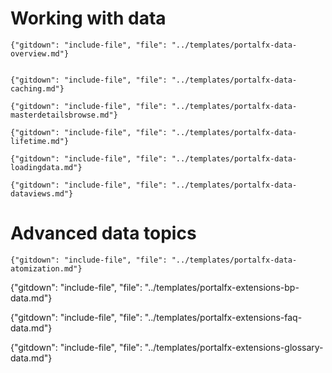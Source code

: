 
# Working with data

<!-- required Overview document.  -->
    {"gitdown": "include-file", "file": "../templates/portalfx-data-overview.md"}


    {"gitdown": "include-file", "file": "../templates/portalfx-data-caching.md"}

    {"gitdown": "include-file", "file": "../templates/portalfx-data-masterdetailsbrowse.md"}

    {"gitdown": "include-file", "file": "../templates/portalfx-data-lifetime.md"}

    {"gitdown": "include-file", "file": "../templates/portalfx-data-loadingdata.md"}

    {"gitdown": "include-file", "file": "../templates/portalfx-data-dataviews.md"}
<!--
    gitdown": "include-file", "file": "../templates/portalfx-data-projections.md"}
  
    gitdown": "include-file", "file": "../templates/portalfx-data-refreshingdata.md"}


    gitdown": "include-file", "file": "../templates/portalfx-data-virtualizedgriddata.md"}

    gitdown": "include-file", "file": "../templates/portalfx-data-typemetadata.md"}
-->
# Advanced data topics
    
    {"gitdown": "include-file", "file": "../templates/portalfx-data-atomization.md"}

<!-- optional Best Practices document -->
<!-- gitdown": "include-file", "file": "../templates/portalfx-<major-area>-bp-<topic>.md"  -->
   {"gitdown": "include-file", "file": "../templates/portalfx-extensions-bp-data.md"}

<!-- optional FAQ document -->
<!-- gitdown": "include-file", "file": "../templates/portalfx-<major-area>-faq-<topic>.md"  -->
   {"gitdown": "include-file", "file": "../templates/portalfx-extensions-faq-data.md"}
   
<!-- required Glossary document. -->
<!-- gitdown": "include-file", "file": "../templates/portalfx-extensions-glossary-<major-area>.md"  -->
   {"gitdown": "include-file", "file": "../templates/portalfx-extensions-glossary-data.md"}